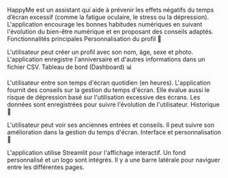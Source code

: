 HappyMe est un assistant qui aide à prévenir les effets négatifs du temps d’écran excessif (comme la fatigue oculaire, le stress ou la dépression). L'application encourage les bonnes habitudes numériques en suivant l'évolution du bien-être numérique et en proposant des conseils adaptés.
 Fonctionnalités principales
Personnalisation du profil 👤

L'utilisateur peut créer un profil avec son nom, âge, sexe et photo.
L'application enregistre l'anniversaire et d'autres informations dans un fichier CSV.
Tableau de bord (Dashboard) 📊

L'utilisateur entre son temps d'écran quotidien (en heures).
L'application fournit des conseils sur la gestion du temps d'écran.
Elle évalue aussi le risque de dépression basé sur l'utilisation excessive des écrans.
Les données sont enregistrées pour suivre l'évolution de l'utilisateur.
Historique 📅

L'utilisateur peut voir ses anciennes entrées et conseils.
Il peut suivre son amélioration dans la gestion du temps d'écran.
Interface et personnalisation 🎨

L'application utilise Streamlit pour l'affichage interactif.
Un fond personnalisé et un logo sont intégrés.
Il y a une barre latérale pour naviguer entre les différentes pages.
